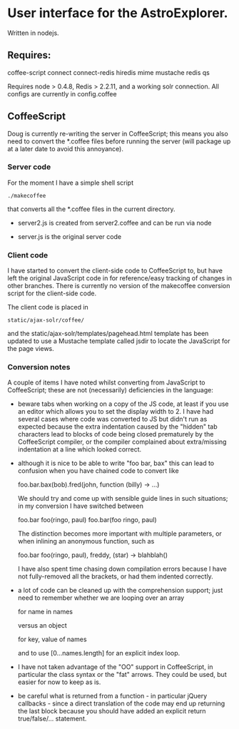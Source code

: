 # User interface for the AstroExplorer.

Written in nodejs.

## Requires:

coffee-script
connect
connect-redis
hiredis
mime
mustache
redis
qs

Requires node > 0.4.8, Redis > 2.2.11, and a working solr connection.
All configs are currently in config.coffee

## CoffeeScript

Doug is currently re-writing the server in CoffeeScript; this means you
also need to convert the *.coffee files before running the server
(will package up at a later date to avoid this annoyance). 

### Server code

For the moment I have a simple shell script

    ./makecoffee

that converts all the *.coffee files in the current directory.

 - server2.js is created from server2.coffee and can be run via node

 - server.js is the original server code

### Client code

I have started to convert the client-side code to CoffeeScript to, but
have left the original JavaScript code in for reference/easy tracking
of changes in other branches. There is currently no version of the
makecoffee conversion script for the client-side code.

The client code is placed in

    static/ajax-solr/coffee/

and the static/ajax-solr/templates/pagehead.html template has been
updated to use a Mustache template called jsdir to locate the
JavaScript for the page views.

### Conversion notes

A couple of items I have noted whilst converting from JavaScript to CoffeeScript;
these are not (necessarily) deficiencies in the language:

- beware tabs when working on a copy of the JS code, at least if you use an editor
  which allows you to set the display width to 2. I have had several cases where
  code was converted to JS but didn't run as expected because the extra indentation
  caused by the "hidden" tab characters lead to blocks of code 
  being closed prematurely by the CoffeeScript compiler, or the compiler complained
  about extra/missing indentation at a line which looked correct.

- although it is nice to be able to write "foo bar, bax" this can lead to confusion
  when you have chained code to convert like

    foo.bar.bax(bob).fred(john, function (billy) -> ...)

  We should try and come up with sensible guide lines in such situations; in my
  conversion I have switched between

    foo.bar foo(ringo, paul)
    foo.bar(foo ringo, paul)

  The distinction becomes more important with multiple parameters, or when
  inlining an anonymous function, such as

    foo.bar foo(ringo, paul), freddy, (star) ->
      blahblah()

  I have also spent time chasing down compilation errors because I have not fully-removed
  all the brackets, or had them indented correctly.

- a lot of code can be cleaned up with the comprehension support; just need to
  remember whether we are looping over an array

    for name in names

  versus an object

    for key, value of names

  and to use [0...names.length] for an explicit index loop.

- I have not taken advantage of the "OO" support in CoffeeScript, in particular
  the class syntax or the "fat" arrows. They could be used, but easier for now
  to keep as is.

- be careful what is returned from a function - in particular jQuery callbacks -
  since a direct translation of the code may end up returning the last block
  because you should have added an explicit return true/false/... statement.

